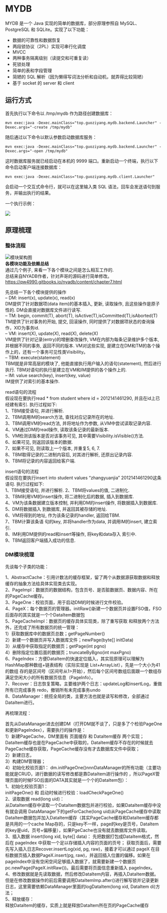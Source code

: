 # MYDB

MYDB 是一个 Java 实现的简单的数据库，部分原理参照自 MySQL、PostgreSQL 和 SQLite。实现了以下功能：

- 数据的可靠性和数据恢复
- 两段锁协议（2PL）实现可串行化调度
- MVCC
- 两种事务隔离级别（读提交和可重复读）
- 死锁处理
- 简单的表和字段管理
- 简陋的 SQL 解析（因为懒得写词法分析和自动机，就弄得比较简陋）
- 基于 socket 的 server 和 client

## 运行方式

首先执行以下命令以 /tmp/mydb 作为路径创建数据库：

```shell
mvn exec:java -Dexec.mainClass="top.guoziyang.mydb.backend.Launcher" -Dexec.args="-create /tmp/mydb"
```

随后通过以下命令以默认参数启动数据库服务：

```shell
mvn exec:java -Dexec.mainClass="top.guoziyang.mydb.backend.Launcher" -Dexec.args="-open /tmp/mydb"
```

这时数据库服务就已经启动在本机的 9999 端口。重新启动一个终端，执行以下命令启动客户端连接数据库：

```shell
mvn exec:java -Dexec.mainClass="top.guoziyang.mydb.client.Launcher"
```

会启动一个交互式命令行，就可以在这里输入类 SQL 语法，回车会发送语句到服务，并输出执行的结果。

一个执行示例：

![](https://s3.bmp.ovh/imgs/2021/11/2749906870276904.png)  


## 原理梳理
### 整体流程
![模块架构图](https://ziyang.moe/wp-content/uploads/2022/04/006VKfGmly8gwtst971hvj30bx0feq34.jpg)  
**各模块功能及依赖总结**  
通过几个例子, 来看一下各个模块之间是怎么相互工作的.  
总结来自NYADB作者，针对声哥的源码进行简单修改。https://qw4990.gitbooks.io/nyadb/content/chapter7.html

先总结一下各个模块提供的操作  
– DM: insert(x), update(x), read(x)  
DM提供了针对数据项(data item)的基本插入, 更新, 读取操作, 且这些操作是原子性的. DM会直接对数据库文件进行读写.  
– TM: begin, commit(T), abort(T), isActive(T),isCommitted(T),isAborted(T)  
TM提供了针对事务的开始, 提交, 回滚操作, 同时提供了对数据项状态的查询操作，XID为事务id.  
– VM: insert(X), update(X), read(X), delete(X)  
VM提供了针对记录(entry)的增删查改操作, VM在内部为每条记录维护多个版本, 并根据不同的事务, 返回不同的版本. VM对这些实现, 是建立在DM和TM的各个操作上的，还有一个事务可见性类Visibility。  
– TBM: execute(statement)  
TBM就是非常高层的模块了, 他能直接执行用户输入的语句(statement), 然后进行执行. TBM对语句的执行是建立在VM和IM提供的各个操作上的.  
– IM: value search(key), insert(key, value)    
IM提供了对索引的基本操作.  

read语句的流程  
假设现在要执行read * from student where id = 2012141461290, 并且在id上已经建有索引. 执行过程如下:    
1、TBM接受语句, 并进行解析.  
2、TBM调用IM的search方法, 查找对应记录所在的地址.  
3、TBM调用VM的read方法, 并将地址作为参数, 从VM中尝试读取记录内容.  
4、VM通过DM的read操作, 读取该条记录的最新版本.  
5、VM检测该版本是否对该事务可见, 其中需要Visibility.isVisible()方法.  
6、如果可见, 则返回该版本的数据.  
7、如果不可见, 则读取上一个版本, 并重复5, 6, 7.  
8、TBM取得记录的二进制内容后, 对其进行解析, 还原出记录内容.  
9、TBM将记录的内容返回给客户端.

insert语句的流程  
假设现在要执行insert into student values “zhangyuanjia” 2012141461290这条语句. 执行过程如下:  
1、TBM接受语句, 并进行解析. 
2、TBM将values的值, 二进制化.  
3、TBM利用VM的insert操作, 将二进制化后的数据, 插入到数据库.  
4、VM为该条数据建立版本控制, 并利用DM的insert操作, 将数据插入到数据库.  
5、DM将数据插入 到数据库, 并返回其被存储的地址.  
6、VM将得到的地址, 作为该条记录的handler, 返回给TBM.  
7、TBM计算该条语 句的key, 并将handler作为data, 并调用IM的insert, 建立索引.  
8、IM利用DM提供的read和insert等操作, 将key和data存入 索引中.  
9、TBM返回客户端插入成功的信息.  

### DM模块梳理
先谈每个子类的功能：

1、AbstractCache：引用计数法的缓存框架，留了两个从数据源获取数据和释放缓存的抽象方法给具体实现类去实现。  
2、PageImpl：数据页的数据结构，包含页号、是否脏数据页、数据内容、所在的PageCache缓存。  
3、PageOne：校验页面，用于启动DM的时候进行文件校验。  
4、PageX：每个数据页的管理器。initRaw()新建一个数据页并设置FSO值，FSO后面存的其实就是一个个DataItem数据包  
5、PageCacheImpl：数据页的缓存具体实现类，除了重写获取 和释放两个方法外，还完成了所有数据页的统一管理：  
1）获取数据库中的数据页总数；getPageNumber()  
2）新建一个数据页并写入数据库文件；newPage(byte[] initData)  
3）从缓存中获取指定的数据页；getPage(int pgno)  
4）删除指定位置后面的数据页；truncateByBgno(int maxPgno)  
6、PageIndex：方便DataItem的快速定位插入，其实现原理可以理解为HashMap那种数组+链表结构（实际实现是 List+ArrayList），先是一个大小为41的数组 存的是区间号（区间号从1>开始），然后每个区间号数组后面跟一个数组存满足空闲大小的所有数据页信息（PageInfo）。  
7、Recover：日志恢复策略，主要维护两个日志：updateLog和insertLog，重做所有已完成事务 redo，撤销所有未完成事务undo  
8、DataManager：统揽全局的类，主要方法也就是读写和修改，全部通过DataItem进行。  

再梳理流程：  

首先从DataManager进去创建DM（打开DM就不谈了，只是多了个检验PageOne 和更新PageIndex），需要执行的操作是：  
1）新建PageCache，DM里面有 页面缓存 和 DataItem缓存 两个实现；
DataItem缓存也是在PageCache中获取的，DataItem缓存不存在的时候就去PageCache缓存获取，PageCache缓存没有才去数据库文件中获取；  
2）新建日志，  
3）构建DM管理器；  
4）初始化校验页面1： dm.initPageOne()nnnDataManager的所有功能（主要功能就是CRUD，进行数据的读写修改都是靠DataItem进行操作的 ，所以PageX管理页面的时候FSO后面的DATA其实就是一个个的DataItem包）：  
1、初始化校验页面1：  
initPageOne() 和 启动时候进行校验：loadCheckPageOne()  
2、读取数据 read(long uid)：  
从DataItem缓存中读取一个DataItem数据包并进行校验，如果DataItem缓存中没有就会调用 DataManager下的getForCache(long uid)从PageCache缓存中读取DataItem数据包并加入DataItem缓存（其实PageCache缓存和DataItem缓存都是共用的一个cache Map存的，只是key不一样，page的key是页号，DataItem的key是uid，页号+偏移量），如果PgeCache也没有就去数据库文件读取。  
3、插入数据 insert(long xid, byte[] data)：
先把数据打包成DataItem格式，然后在 pageIndex 中获取一个足以存储插入内容的页面的页号； 获取页面后，需要先写入插入日志Recover.insertLog(xid, pg, raw)，接着才可以通过 pageX 在目标数据页插入数据PageX.insert(pg, raw)，并返回插入位置的偏移。如果在pageIndex中没有空闲空间足够插入数据了，就需要新建一个数据页pc.newPage(PageX.initRaw())。最后需要将页面信息重新插入 pageIndex。  
4、修改数据就是先读取数据，然后修改DataItem内容，再插入DataItem数据。但是在修改数据操作的前后需要调用DataItemImp.after()进行解写锁并记录更新日志，这里需要依赖DataManager里面的logDataItem(long xid, DataItem di)方法；  
5、释放缓存：  
释放DataItem的缓存，实质上就是释放DataItem所在页的PageCache缓存  
